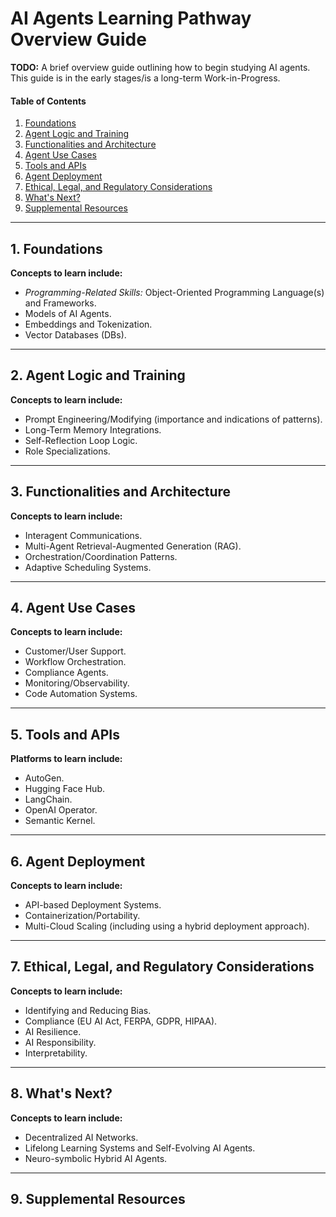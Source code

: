 # AI Agents Learning Pathway Overview Guide

**TODO:** A brief overview guide outlining how to begin studying AI agents. This guide is in the early stages/is a long-term Work-in-Progress.

#### Table of Contents

1. [Foundations](#foundations)
2. [Agent Logic and Training](#logic)
3. [Functionalities and Architecture](#arch)
4. [Agent Use Cases](#usecases)
5. [Tools and APIs](#tools)
6. [Agent Deployment](#deployment)
7. [Ethical, Legal, and Regulatory Considerations](#ethics)
8. [What's Next?](#whatsnext)
9. [Supplemental Resources](#supplemental)

<hr />

## 1. <a name="foundations">Foundations</a>

**Concepts to learn include:**

* *Programming-Related Skills:* Object-Oriented Programming Language(s) and Frameworks.
* Models of AI Agents.
* Embeddings and Tokenization.
* Vector Databases (DBs).

<hr />

## 2. <a name="logic">Agent Logic and Training</a>

**Concepts to learn include:**

* Prompt Engineering/Modifying (importance and indications of patterns).
* Long-Term Memory Integrations.
* Self-Reflection Loop Logic.
* Role Specializations.

<hr />

## 3. <a name="arch">Functionalities and Architecture</a>

**Concepts to learn include:**

* Interagent Communications.
* Multi-Agent Retrieval-Augmented Generation (RAG).
* Orchestration/Coordination Patterns.
* Adaptive Scheduling Systems.

<hr /> 

## 4. <a name="usecases">Agent Use Cases</a>

**Concepts to learn include:**

* Customer/User Support.
* Workflow Orchestration.
* Compliance Agents.
* Monitoring/Observability.
* Code Automation Systems.

<hr />

## 5. <a name="tools">Tools and APIs</a>

**Platforms to learn include:**

* AutoGen.
* Hugging Face Hub.
* LangChain.
* OpenAI Operator.
* Semantic Kernel.

<hr />

## 6. <a name="deployment">Agent Deployment</a>

**Concepts to learn include:**

* API-based Deployment Systems.
* Containerization/Portability.
* Multi-Cloud Scaling (including using a hybrid deployment approach).

<hr />

## 7. <a name="ethics">Ethical, Legal, and Regulatory Considerations</a>

**Concepts to learn include:**

* Identifying and Reducing Bias.
* Compliance (EU AI Act, FERPA, GDPR, HIPAA).
* AI Resilience.
* AI Responsibility.
* Interpretability.

<hr />

## 8. <a name="whatsnext">What's Next?</a>

**Concepts to learn include:**

* Decentralized AI Networks.
* Lifelong Learning Systems and Self-Evolving AI Agents.
* Neuro-symbolic Hybrid AI Agents.

<hr />

## 9. <a name="supplemental">Supplemental Resources</a>

